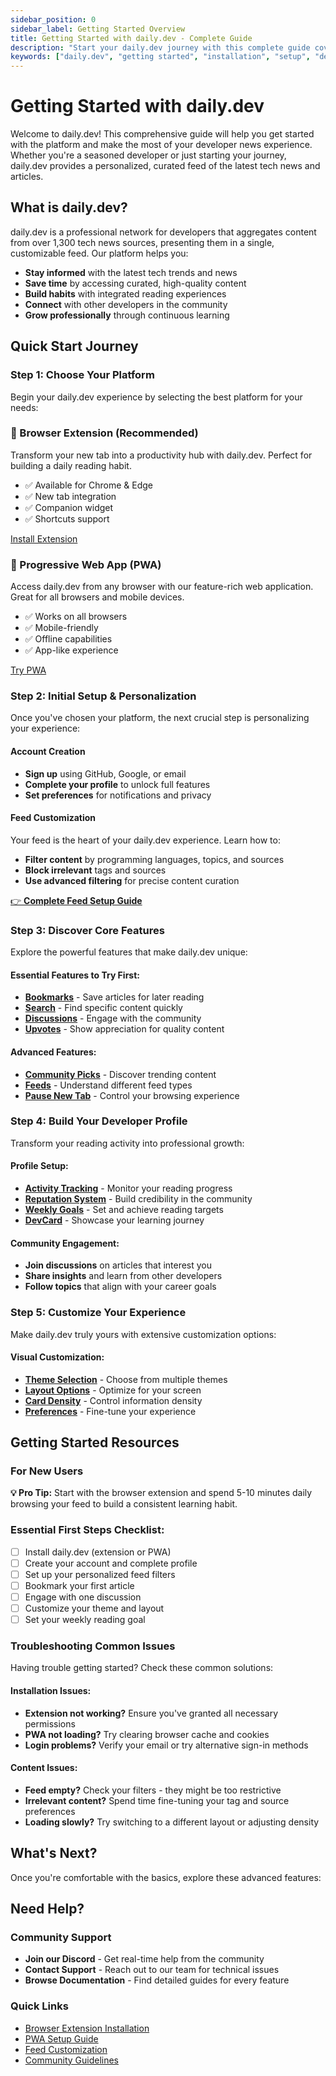 ```yaml
---
sidebar_position: 0
sidebar_label: Getting Started Overview
title: Getting Started with daily.dev - Complete Guide
description: "Start your daily.dev journey with this complete guide covering installation, setup, and first steps to build your personalized developer news feed."
keywords: ["daily.dev", "getting started", "installation", "setup", "developer news", "browser extension", "PWA"]
---
```


# Getting Started with daily.dev

Welcome to daily.dev! This comprehensive guide will help you get started with the platform and make the most of your developer news experience. Whether you're a seasoned developer or just starting your journey, daily.dev provides a personalized, curated feed of the latest tech news and articles.

## What is daily.dev?

daily.dev is a professional network for developers that aggregates content from over 1,300 tech news sources, presenting them in a single, customizable feed. Our platform helps you:

- **Stay informed** with the latest tech trends and news
- **Save time** by accessing curated, high-quality content
- **Build habits** with integrated reading experiences
- **Connect** with other developers in the community
- **Grow professionally** through continuous learning

## Quick Start Journey

### Step 1: Choose Your Platform
Begin your daily.dev experience by selecting the best platform for your needs:

<div className="card-container" style={{ display: 'grid', gridTemplateColumns: 'repeat(auto-fit, minmax(300px, 1fr))', gap: '20px', marginBottom: '30px' }}>
  <div className="card">
    <div className="card__header">
      <h3>🚀 Browser Extension (Recommended)</h3>
    </div>
    <div className="card__body">
      <p>Transform your new tab into a productivity hub with daily.dev. Perfect for building a daily reading habit.</p>
      <ul>
        <li>✅ Available for Chrome & Edge</li>
        <li>✅ New tab integration</li>
        <li>✅ Companion widget</li>
        <li>✅ Shortcuts support</li>
      </ul>
    </div>
    <div className="card__footer">
      <a href="/docs/getting-started/browser-extension-installation" className="button button--primary">Install Extension</a>
    </div>
  </div>
  
  <div className="card">
    <div className="card__header">
      <h3>📱 Progressive Web App (PWA)</h3>
    </div>
    <div className="card__body">
      <p>Access daily.dev from any browser with our feature-rich web application. Great for all browsers and mobile devices.</p>
      <ul>
        <li>✅ Works on all browsers</li>
        <li>✅ Mobile-friendly</li>
        <li>✅ Offline capabilities</li>
        <li>✅ App-like experience</li>
      </ul>
    </div>
    <div className="card__footer">
      <a href="/docs/getting-started/pwa" className="button button--secondary">Try PWA</a>
    </div>
  </div>
</div>

### Step 2: Initial Setup & Personalization
Once you've chosen your platform, the next crucial step is personalizing your experience:

#### Account Creation
- **Sign up** using GitHub, Google, or email
- **Complete your profile** to unlock full features
- **Set preferences** for notifications and privacy

#### Feed Customization
Your feed is the heart of your daily.dev experience. Learn how to:
- **Filter content** by programming languages, topics, and sources
- **Block irrelevant** tags and sources
- **Use advanced filtering** for precise content curation

[👉 **Complete Feed Setup Guide**](/docs/setting-up-your-feed/filtering-content-feed)

### Step 3: Discover Core Features
Explore the powerful features that make daily.dev unique:

#### Essential Features to Try First:
- **[Bookmarks](/docs/key-features/bookmarks)** - Save articles for later reading
- **[Search](/docs/key-features/search)** - Find specific content quickly
- **[Discussions](/docs/key-features/discussions)** - Engage with the community
- **[Upvotes](/docs/key-features/upvotes)** - Show appreciation for quality content

#### Advanced Features:
- **[Community Picks](/docs/key-features/community-picks)** - Discover trending content
- **[Feeds](/docs/key-features/feeds)** - Understand different feed types
- **[Pause New Tab](/docs/key-features/pause-new-tab)** - Control your browsing experience

### Step 4: Build Your Developer Profile
Transform your reading activity into professional growth:

#### Profile Setup:
- **[Activity Tracking](/docs/your-profile/activity)** - Monitor your reading progress
- **[Reputation System](/docs/your-profile/reputation)** - Build credibility in the community
- **[Weekly Goals](/docs/your-profile/weekly-goal)** - Set and achieve reading targets
- **[DevCard](/docs/your-profile/devcard)** - Showcase your learning journey

#### Community Engagement:
- **Join discussions** on articles that interest you
- **Share insights** and learn from other developers
- **Follow topics** that align with your career goals

### Step 5: Customize Your Experience
Make daily.dev truly yours with extensive customization options:

#### Visual Customization:
- **[Theme Selection](/docs/customize-your-feed/theme)** - Choose from multiple themes
- **[Layout Options](/docs/customize-your-feed/layout)** - Optimize for your screen
- **[Card Density](/docs/customize-your-feed/density)** - Control information density
- **[Preferences](/docs/customize-your-feed/preferences)** - Fine-tune your experience

## Getting Started Resources

### For New Users
<div className="alert alert--info">
  <strong>💡 Pro Tip:</strong> Start with the browser extension and spend 5-10 minutes daily browsing your feed to build a consistent learning habit.
</div>

### Essential First Steps Checklist:
- [ ] Install daily.dev (extension or PWA)
- [ ] Create your account and complete profile
- [ ] Set up your personalized feed filters
- [ ] Bookmark your first article
- [ ] Engage with one discussion
- [ ] Customize your theme and layout
- [ ] Set your weekly reading goal

### Troubleshooting Common Issues
Having trouble getting started? Check these common solutions:

#### Installation Issues:
- **Extension not working?** Ensure you've granted all necessary permissions
- **PWA not loading?** Try clearing browser cache and cookies
- **Login problems?** Verify your email or try alternative sign-in methods

#### Content Issues:
- **Feed empty?** Check your filters - they might be too restrictive
- **Irrelevant content?** Spend time fine-tuning your tag and source preferences
- **Loading slowly?** Try switching to a different layout or adjusting density

## What's Next?

Once you're comfortable with the basics, explore these advanced features:


## Need Help?

### Community Support
- **Join our Discord** - Get real-time help from the community
- **Contact Support** - Reach out to our team for technical issues
- **Browse Documentation** - Find detailed guides for every feature

### Quick Links
- [Browser Extension Installation](/docs/getting-started/browser-extension-installation)
- [PWA Setup Guide](/docs/getting-started/pwa)
- [Feed Customization](/docs/setting-up-your-feed/filtering-content-feed)
- [Community Guidelines](/docs/community)